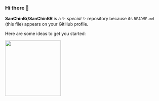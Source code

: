 ### Hi there 👋


**SanChinBr/SanChinBR** is a ✨ _special_ ✨ repository because its `README.md` (this file) appears on your GitHub profile.

Here are some ideas to get you started:

<img height="180em" src="https://github-readme-stats.vercel.app/api?username=SanChinBr&show_icons=true&hide_border=true&&count_private=true&include_all_commits=true" />
